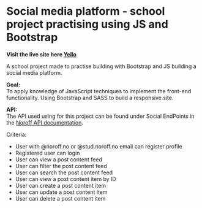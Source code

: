 # Social media platform - school project practising using JS and Bootstrap 

**Visit the live site here [Yello](https://timely-unicorn-ff32cd.netlify.app/)**

A school project made to practise building with Bootstrap and JS building a social media platform. 

**Goal:**<br/> 
To apply knowledge of JavaScript techniques to implement the front-end functionality. Using Bootstrap and SASS to build a responsive site. 

**API:**<br/> 
The API used using for this project can be found under Social EndPoints in the [Noroff API documentation](https://noroff-api-docs.netlify.app/).

Criteria: 
- User with @noroff.no or @stud.noroff.no email can register profile
- Registered user can login
- User can view a post content feed
- User can filter the post content feed
- User can search the post content feed
- User can view a post content item by ID
- User can create a post content item
- User can update a post content item
- User can delete a post content item


